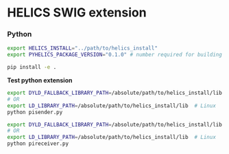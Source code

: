 # HELICS SWIG extension


### Python

```bash
export HELICS_INSTALL="../path/to/helics_install"
export PYHELICS_PACKAGE_VERSION="0.1.0" # number required for building a package. Ideally, this should match that of HELICS

pip install -e .
```

**Test python extension**

```bash
export DYLD_FALLBACK_LIBRARY_PATH=/absolute/path/to/helics_install/lib  # Mac
# OR
export LD_LIBRARY_PATH=/absolute/path/to/helics_install/lib  # Linux
python pisender.py
```

```bash
export DYLD_FALLBACK_LIBRARY_PATH=/absolute/path/to/helics_install/lib  # Mac
# OR
export LD_LIBRARY_PATH=/absolute/path/to/helics_install/lib  # Linux
python pireceiver.py
```
